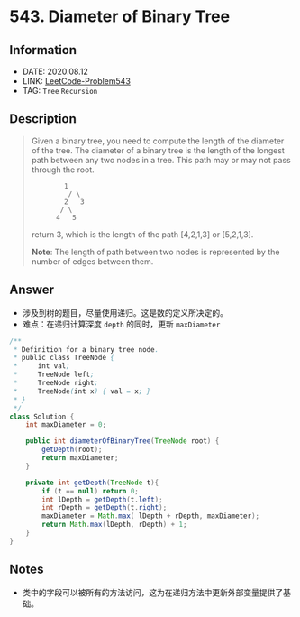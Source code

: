 # 543. Diameter of Binary Tree

## Information

- DATE: 2020.08.12
- LINK: [LeetCode-Problem543](https://leetcode-cn.com/problems/diameter-of-binary-tree/)
- TAG: `Tree` `Recursion` 

## Description

> Given a binary tree, you need to compute the length of the diameter of the tree. The diameter of a binary tree is the length of the longest path between any two nodes in a tree. This path may or may not pass through the root.
>
> ```
>  		  1
>          / \
>         2   3
>        / \     
>       4   5    
> ```
>
> return 3, which is the length of the path [4,2,1,3] or [5,2,1,3].
>
> **Note**: The length of path between two nodes is represented by the number of edges between them.

## Answer

- 涉及到树的题目，尽量使用递归。这是数的定义所决定的。
- 难点：在递归计算深度 `depth` 的同时，更新 `maxDiameter` 

```java
/**
 * Definition for a binary tree node.
 * public class TreeNode {
 *     int val;
 *     TreeNode left;
 *     TreeNode right;
 *     TreeNode(int x) { val = x; }
 * }
 */
class Solution {
    int maxDiameter = 0;

    public int diameterOfBinaryTree(TreeNode root) {
        getDepth(root); 
        return maxDiameter;
    }

    private int getDepth(TreeNode t){
        if (t == null) return 0;
        int lDepth = getDepth(t.left);
        int rDepth = getDepth(t.right);
        maxDiameter = Math.max( lDepth + rDepth, maxDiameter);
        return Math.max(lDepth, rDepth) + 1;
    }
}
```

## Notes

- 类中的字段可以被所有的方法访问，这为在递归方法中更新外部变量提供了基础。